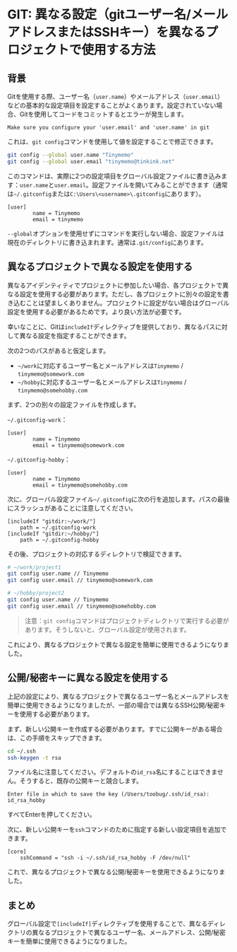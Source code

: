 # GIT: 異なる設定（gitユーザー名/メールアドレスまたはSSHキー）を異なるプロジェクトで使用する方法

<Validator lang="ja" :platform-list="['Git 2.37']" date="2023-03-06" />

## 背景

Gitを使用する際、ユーザー名（`user.name`）やメールアドレス（`user.email`）などの基本的な設定項目を設定することがよくあります。設定されていない場合、Gitを使用してコードをコミットするとエラーが発生します。

```
Make sure you configure your 'user.email' and 'user.name' in git
```

これは、`git config`コマンドを使用して値を設定することで修正できます。

```sh
git config --global user.name "Tinymemo"
git config --global user.email "tinymemo@tinkink.net"
```

このコマンドは、実際に2つの設定項目をグローバル設定ファイルに書き込みます：`user.name`と`user.email`。設定ファイルを開いてみることができます（通常は`~/.gitconfig`または`C:\Users\<username>\.gitconfig`にあります）。

```
[user]
        name = Tinymemo
        email = tinymemo
```

`--global`オプションを使用せずにコマンドを実行しない場合、設定ファイルは現在のディレクトリに書き込まれます。通常は`.git/config`にあります。

## 異なるプロジェクトで異なる設定を使用する

異なるアイデンティティでプロジェクトに参加したい場合、各プロジェクトで異なる設定を使用する必要があります。ただし、各プロジェクトに別々の設定を書き込むことは望ましくありません。プロジェクトに設定がない場合はグローバル設定を使用する必要があるためです。より良い方法が必要です。

幸いなことに、Gitは`includeIf`ディレクティブを提供しており、異なるパスに対して異なる設定を指定することができます。

次の2つのパスがあると仮定します。

- `~/work`に対応するユーザー名とメールアドレスは`Tinymemo` / `tinymemo@somework.com`
- `~/hobby`に対応するユーザー名とメールアドレスは`Tinymemo` / `tinymemo@somehobby.com`

まず、2つの別々の設定ファイルを作成します。

`~/.gitconfig-work`：

```
[user]
        name = Tinymemo
        email = tinymemo@somework.com
```

`~/.gitconfig-hobby`：

```
[user]
        name = Tinymemo
        email = tinymemo@somehobby.com
```

次に、グローバル設定ファイル`~/.gitconfig`に次の行を追加します。パスの最後にスラッシュがあることに注意してください。

```
[includeIf "gitdir:~/work/"]
    path = ~/.gitconfig-work
[includeIf "gitdir:~/hobby/"]
    path = ~/.gitconfig-hobby
```

その後、プロジェクトの対応するディレクトリで検証できます。

```sh
# ~/work/project1
git config user.name // Tinymemo
git config user.email // tinymemo@somework.com

# ~/hobby/project2
git config user.name // Tinymemo
git config user.email // tinymemo@somehobby.com
```

> 注意：`git config`コマンドはプロジェクトディレクトリで実行する必要があります。そうしないと、グローバル設定が使用されます。

これにより、異なるプロジェクトで異なる設定を簡単に使用できるようになりました。

## 公開/秘密キーに異なる設定を使用する

上記の設定により、異なるプロジェクトで異なるユーザー名とメールアドレスを簡単に使用できるようになりましたが、一部の場合では異なるSSH公開/秘密キーを使用する必要があります。

まず、新しい公開キーを作成する必要があります。すでに公開キーがある場合は、この手順をスキップできます。

```sh
cd ~/.ssh
ssh-keygen -t rsa
```

ファイル名に注意してください。デフォルトの`id_rsa`名にすることはできません。そうすると、既存の公開キーと競合します。

```
Enter file in which to save the key (/Users/toobug/.ssh/id_rsa): id_rsa_hobby
```

すべてEnterを押してください。

次に、新しい公開キーを`ssh`コマンドのために指定する新しい設定項目を追加できます。

```
[core]
    sshCommand = "ssh -i ~/.ssh/id_rsa_hobby -F /dev/null"
```

これで、異なるプロジェクトで異なる公開/秘密キーを使用できるようになりました。

## まとめ

グローバル設定で`[includeIf]`ディレクティブを使用することで、異なるディレクトリの異なるプロジェクトで異なるユーザー名、メールアドレス、公開/秘密キーを簡単に使用できるようになりました。
